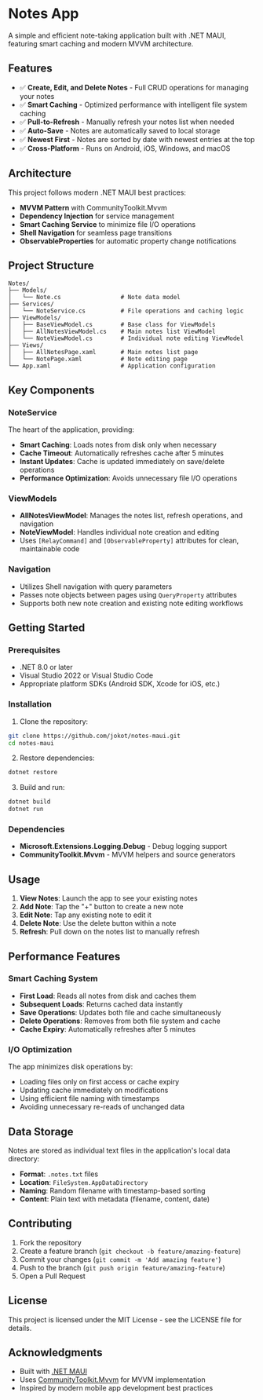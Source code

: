 # Notes App

A simple and efficient note-taking application built with .NET MAUI, featuring smart caching and modern MVVM architecture.

## Features

- ✅ **Create, Edit, and Delete Notes** - Full CRUD operations for managing your notes
- ✅ **Smart Caching** - Optimized performance with intelligent file system caching
- ✅ **Pull-to-Refresh** - Manually refresh your notes list when needed
- ✅ **Auto-Save** - Notes are automatically saved to local storage
- ✅ **Newest First** - Notes are sorted by date with newest entries at the top
- ✅ **Cross-Platform** - Runs on Android, iOS, Windows, and macOS

## Architecture

This project follows modern .NET MAUI best practices:

- **MVVM Pattern** with CommunityToolkit.Mvvm
- **Dependency Injection** for service management
- **Smart Caching Service** to minimize file I/O operations
- **Shell Navigation** for seamless page transitions
- **ObservableProperties** for automatic property change notifications

## Project Structure

```
Notes/
├── Models/
│   └── Note.cs                 # Note data model
├── Services/
│   └── NoteService.cs          # File operations and caching logic
├── ViewModels/
│   ├── BaseViewModel.cs        # Base class for ViewModels
│   ├── AllNotesViewModel.cs    # Main notes list ViewModel
│   └── NoteViewModel.cs        # Individual note editing ViewModel
├── Views/
│   ├── AllNotesPage.xaml       # Main notes list page
│   └── NotePage.xaml           # Note editing page
└── App.xaml                    # Application configuration
```

## Key Components

### NoteService
The heart of the application, providing:
- **Smart Caching**: Loads notes from disk only when necessary
- **Cache Timeout**: Automatically refreshes cache after 5 minutes
- **Instant Updates**: Cache is updated immediately on save/delete operations
- **Performance Optimization**: Avoids unnecessary file I/O operations

### ViewModels
- **AllNotesViewModel**: Manages the notes list, refresh operations, and navigation
- **NoteViewModel**: Handles individual note creation and editing
- Uses `[RelayCommand]` and `[ObservableProperty]` attributes for clean, maintainable code

### Navigation
- Utilizes Shell navigation with query parameters
- Passes note objects between pages using `QueryProperty` attributes
- Supports both new note creation and existing note editing workflows

## Getting Started

### Prerequisites
- .NET 8.0 or later
- Visual Studio 2022 or Visual Studio Code
- Appropriate platform SDKs (Android SDK, Xcode for iOS, etc.)

### Installation

1. Clone the repository:
```bash
git clone https://github.com/jokot/notes-maui.git
cd notes-maui
```

2. Restore dependencies:
```bash
dotnet restore
```

3. Build and run:
```bash
dotnet build
dotnet run
```

### Dependencies

- **Microsoft.Extensions.Logging.Debug** - Debug logging support
- **CommunityToolkit.Mvvm** - MVVM helpers and source generators

## Usage

1. **View Notes**: Launch the app to see your existing notes
2. **Add Note**: Tap the "+" button to create a new note
3. **Edit Note**: Tap any existing note to edit it
4. **Delete Note**: Use the delete button within a note
5. **Refresh**: Pull down on the notes list to manually refresh

## Performance Features

### Smart Caching System
- **First Load**: Reads all notes from disk and caches them
- **Subsequent Loads**: Returns cached data instantly
- **Save Operations**: Updates both file and cache simultaneously
- **Delete Operations**: Removes from both file system and cache
- **Cache Expiry**: Automatically refreshes after 5 minutes

### I/O Optimization
The app minimizes disk operations by:
- Loading files only on first access or cache expiry
- Updating cache immediately on modifications
- Using efficient file naming with timestamps
- Avoiding unnecessary re-reads of unchanged data

## Data Storage

Notes are stored as individual text files in the application's local data directory:
- **Format**: `.notes.txt` files
- **Location**: `FileSystem.AppDataDirectory`
- **Naming**: Random filename with timestamp-based sorting
- **Content**: Plain text with metadata (filename, content, date)

## Contributing

1. Fork the repository
2. Create a feature branch (`git checkout -b feature/amazing-feature`)
3. Commit your changes (`git commit -m 'Add amazing feature'`)
4. Push to the branch (`git push origin feature/amazing-feature`)
5. Open a Pull Request

## License

This project is licensed under the MIT License - see the LICENSE file for details.

## Acknowledgments

- Built with [.NET MAUI](https://dotnet.microsoft.com/apps/maui)
- Uses [CommunityToolkit.Mvvm](https://github.com/CommunityToolkit/dotnet) for MVVM implementation
- Inspired by modern mobile app development best practices
